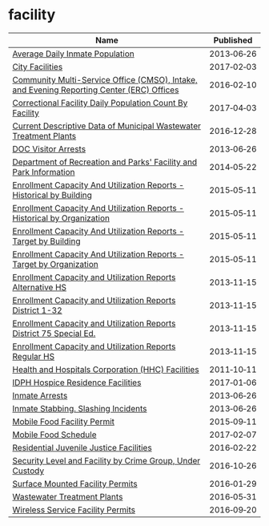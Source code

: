 # facility

Name | Published
---- | ---------
[Average Daily Inmate Population](../datasets/26ze-s5bx.md) | 2013&#x2011;06&#x2011;26
[City Facilities](../datasets/nc68-ngbr.md) | 2017&#x2011;02&#x2011;03
[Community Multi-Service Office (CMSO), Intake, and Evening Reporting Center (ERC) Offices](../datasets/2vv4-9c5e.md) | 2016&#x2011;02&#x2011;10
[Correctional Facility Daily Population Count By Facility](../datasets/n8x6-s299.md) | 2017&#x2011;04&#x2011;03
[Current Descriptive Data of Municipal Wastewater Treatment Plants](../datasets/g5a2-qa6a.md) | 2016&#x2011;12&#x2011;28
[DOC Visitor Arrests](../datasets/hm7r-w4y9.md) | 2013&#x2011;06&#x2011;26
[Department of Recreation and Parks' Facility and Park Information](../datasets/ax8j-dhzm.md) | 2014&#x2011;05&#x2011;22
[Enrollment Capacity And Utilization Reports - Historical by Building](../datasets/hq56-zhrp.md) | 2015&#x2011;05&#x2011;11
[Enrollment Capacity And Utilization Reports - Historical by Organization](../datasets/q9xk-w9iv.md) | 2015&#x2011;05&#x2011;11
[Enrollment Capacity And Utilization Reports - Target by Building](../datasets/gkd7-3vk7.md) | 2015&#x2011;05&#x2011;11
[Enrollment Capacity And Utilization Reports - Target by Organization](../datasets/8b9a-pywy.md) | 2015&#x2011;05&#x2011;11
[Enrollment Capacity and Utilization Reports Alternative HS](../datasets/rqx9-kktd.md) | 2013&#x2011;11&#x2011;15
[Enrollment Capacity and Utilization Reports District 1-32](../datasets/my4g-bvvs.md) | 2013&#x2011;11&#x2011;15
[Enrollment Capacity and Utilization Reports District 75 Special Ed.](../datasets/3cn8-i54i.md) | 2013&#x2011;11&#x2011;15
[Enrollment Capacity and Utilization Reports Regular HS](../datasets/3mim-bd27.md) | 2013&#x2011;11&#x2011;15
[Health and Hospitals Corporation (HHC) Facilities](../datasets/f7b6-v6v3.md) | 2011&#x2011;10&#x2011;11
[IDPH Hospice Residence Facilities](../datasets/hbcs-x3a5.md) | 2017&#x2011;01&#x2011;06
[Inmate Arrests](../datasets/d4uz-6jaw.md) | 2013&#x2011;06&#x2011;26
[Inmate Stabbing. Slashing Incidents](../datasets/hve5-8z68.md) | 2013&#x2011;06&#x2011;26
[Mobile Food Facility Permit](../datasets/rqzj-sfat.md) | 2015&#x2011;09&#x2011;11
[Mobile Food Schedule](../datasets/jjew-r69b.md) | 2017&#x2011;02&#x2011;07
[Residential Juvenile Justice Facilities](../datasets/jn2j-7x6a.md) | 2016&#x2011;02&#x2011;22
[Security Level and Facility by Crime Group, Under Custody](../datasets/7whc-b5e4.md) | 2016&#x2011;10&#x2011;26
[Surface Mounted Facility Permits](../datasets/xu5w-5kgd.md) | 2016&#x2011;01&#x2011;29
[Wastewater Treatment Plants](../datasets/2v6p-juki.md) | 2016&#x2011;05&#x2011;31
[Wireless Service Facility Permits](../datasets/xtj2-daw9.md) | 2016&#x2011;09&#x2011;20

